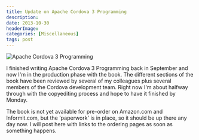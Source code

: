 ```yaml
---
title: Update on Apache Cordova 3 Programming
description: 
date: 2013-10-30
headerImage: 
categories: [Miscellaneous]
tags: post
---
```


![Apache Cordova 3 Programming](/images/covers/acp-cover-160.png)

I finished writing Apache Cordova 3 Programming back in September and now I'm in the production phase with the book. The different sections of the book have been reviewed by several of my colleagues plus several members of the Cordova development team. Right now I'm about halfway through with the copyediting process and hope to have it finished by Monday.

The book is not yet available for pre-order on Amazon.com and Informit.com, but the 'paperwork' is in place, so it should be up there any day now. I will post here with links to the ordering pages as soon as something happens.
